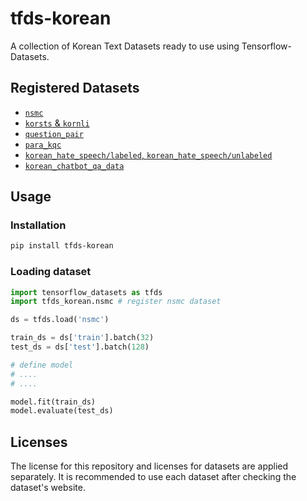 # tfds-korean

A collection of Korean Text Datasets ready to use using Tensorflow-Datasets.

## Registered Datasets

* [`nsmc`](https://github.com/e9t/nsmc)
* [`korsts` & `kornli`](https://github.com/kakaobrain/KorNLUDatasets)
* [`question_pair`](https://github.com/songys/Question_pair)
* [`para_kqc`](https://github.com/warnikchow/paraKQC)
* [`korean_hate_speech/labeled`, `korean_hate_speech/unlabeled`](https://github.com/kocohub/korean-hate-speech)
* [`korean_chatbot_qa_data`](https://github.com/songys/Chatbot_data)

## Usage

### Installation

```sh
pip install tfds-korean
```

### Loading dataset

```python
import tensorflow_datasets as tfds
import tfds_korean.nsmc # register nsmc dataset

ds = tfds.load('nsmc')

train_ds = ds['train'].batch(32)
test_ds = ds['test'].batch(128)

# define model
# ....
# ....

model.fit(train_ds)
model.evaluate(test_ds)
```

## Licenses

The license for this repository and licenses for datasets are applied separately. It is recommended to use each dataset after checking the dataset's website.
